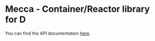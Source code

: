 # Mecca - Container/Reactor library for D

You can find the API documentation [here](https://weka-io.github.com).
